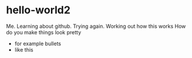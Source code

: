 # hello-world2
Me. Learning about github. Trying again.
Working out how this works
How do you  make things look pretty 
- for example bullets
- like this

